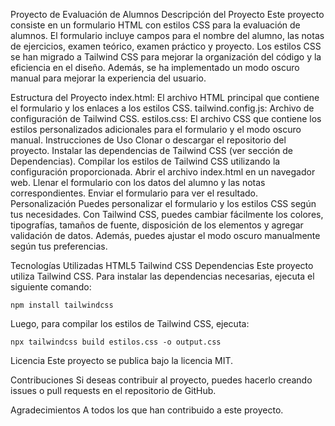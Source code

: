 Proyecto de Evaluación de Alumnos
Descripción del Proyecto
Este proyecto consiste en un formulario HTML con estilos CSS para la evaluación de alumnos. El formulario incluye campos para el nombre del alumno, las notas de ejercicios, examen teórico, examen práctico y proyecto. Los estilos CSS se han migrado a Tailwind CSS para mejorar la organización del código y la eficiencia en el diseño. Además, se ha implementado un modo oscuro manual para mejorar la experiencia del usuario.

Estructura del Proyecto
index.html: El archivo HTML principal que contiene el formulario y los enlaces a los estilos CSS.
tailwind.config.js: Archivo de configuración de Tailwind CSS.
estilos.css: El archivo CSS que contiene los estilos personalizados adicionales para el formulario y el modo oscuro manual.
Instrucciones de Uso
Clonar o descargar el repositorio del proyecto.
Instalar las dependencias de Tailwind CSS (ver sección de Dependencias).
Compilar los estilos de Tailwind CSS utilizando la configuración proporcionada.
Abrir el archivo index.html en un navegador web.
Llenar el formulario con los datos del alumno y las notas correspondientes.
Enviar el formulario para ver el resultado.
Personalización
Puedes personalizar el formulario y los estilos CSS según tus necesidades. Con Tailwind CSS, puedes cambiar fácilmente los colores, tipografías, tamaños de fuente, disposición de los elementos y agregar validación de datos. Además, puedes ajustar el modo oscuro manualmente según tus preferencias.

Tecnologías Utilizadas
HTML5
Tailwind CSS
Dependencias
Este proyecto utiliza Tailwind CSS. Para instalar las dependencias necesarias, ejecuta el siguiente comando:


```
npm install tailwindcss
```
Luego, para compilar los estilos de Tailwind CSS, ejecuta:

```
npx tailwindcss build estilos.css -o output.css
```
Licencia
Este proyecto se publica bajo la licencia MIT.

Contribuciones
Si deseas contribuir al proyecto, puedes hacerlo creando issues o pull requests en el repositorio de GitHub.

Agradecimientos
A todos los que han contribuido a este proyecto.
